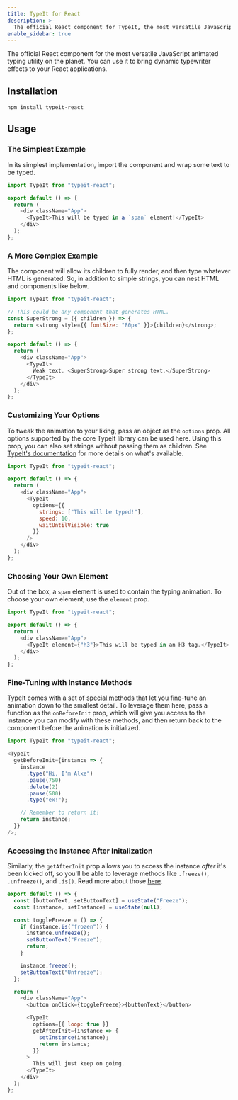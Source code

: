 ```yaml
---
title: TypeIt for React
description: >-
  The official React component for TypeIt, the most versatile JavaScript animated typing utility on the planet.
enable_sidebar: true
---
```


The official React component for the most versatile JavaScript animated typing utility on the planet. You can use it to bring dynamic typewriter effects to your React applications.
## Installation

`npm install typeit-react`

## Usage

### The Simplest Example

In its simplest implementation, import the component and wrap some text to be typed.

```javascript
import TypeIt from "typeit-react";

export default () => {
  return (
    <div className="App">
      <TypeIt>This will be typed in a `span` element!</TypeIt>
    </div>
  );
};
```

### A More Complex Example

The component will allow its children to fully render, and then type whatever HTML is generated. So, in addition to simple strings, you can nest HTML and components like below.

```javascript
import TypeIt from "typeit-react";

// This could be any component that generates HTML.
const SuperStrong = ({ children }) => {
  return <strong style={{ fontSize: "80px" }}>{children}</strong>;
};

export default () => {
  return (
    <div className="App">
      <TypeIt>
        Weak text. <SuperStrong>Super strong text.</SuperStrong>
      </TypeIt>
    </div>
  );
};
```

### Customizing Your Options

To tweak the animation to your liking, pass an object as the `options` prop. All options supported by the core TypeIt library can be used here. Using this prop, you can also set strings without passing them as children. See [TypeIt's documentation](https://typeitjs.com/docs#options) for more details on what's available.

```javascript
import TypeIt from "typeit-react";

export default () => {
  return (
    <div className="App">
      <TypeIt
        options={{
          strings: ["This will be typed!"],
          speed: 10,
          waitUntilVisible: true
        }}
      />
    </div>
  );
};
```

### Choosing Your Own Element

Out of the box, a `span` element is used to contain the typing animation. To choose your own element, use the `element` prop.

```javascript
import TypeIt from "typeit-react";

export default () => {
  return (
    <div className="App">
      <TypeIt element={"h3"}>This will be typed in an H3 tag.</TypeIt>
    </div>
  );
};
```

### Fine-Tuning with Instance Methods

TypeIt comes with a set of [special methods](https://typeitjs.com/docs#instance-methods) that let you fine-tune an animation down to the smallest detail. To leverage them here, pass a function as the `onBeforeInit` prop, which will give you access to the instance you can modify with these methods, and then return back to the component before the animation is initialized.

```javascript
import TypeIt from "typeit-react";

<TypeIt
  getBeforeInit={instance => {
    instance
      .type("Hi, I'm Alxe")
      .pause(750)
      .delete(2)
      .pause(500)
      .type("ex!");

    // Remember to return it!
    return instance;
  }}
/>;
```

### Accessing the Instance After Initalization

Similarly, the `getAfterInit` prop allows you to access the instance _after_ it's been kicked off, so you'll be able to leverage methods like `.freeze()`, `.unfreeze()`, and `.is()`. Read more about those [here](https://typeitjs.com/docs#non-chainable-instance-methods).

```javascript
export default () => {
  const [buttonText, setButtonText] = useState("Freeze");
  const [instance, setInstance] = useState(null);

  const toggleFreeze = () => {
    if (instance.is("frozen")) {
      instance.unfreeze();
      setButtonText("Freeze");
      return;
    }

    instance.freeze();
    setButtonText("Unfreeze");
  };

  return (
    <div className="App">
      <button onClick={toggleFreeze}>{buttonText}</button>

      <TypeIt
        options={{ loop: true }}
        getAfterInit={instance => {
          setInstance(instance);
          return instance;
        }}
      >
        This will just keep on going.
      </TypeIt>
    </div>
  );
};
```
